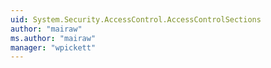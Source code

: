 ```yaml
---
uid: System.Security.AccessControl.AccessControlSections
author: "mairaw"
ms.author: "mairaw"
manager: "wpickett"
---
```

